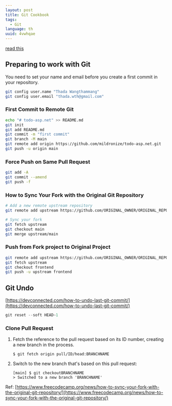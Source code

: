 ```yaml
---
layout: post
title: Git Cookbook
tags:
  - Git
language: th
uuid: 4vwhqae
---
```


[read this](git-in-action-obu52c9)

## Preparing to work with Git

You need to set your name and email before you create a first commit in your repository.

```bash
git config user.name "Thada Wangthammang"
git config user.email "thada.wth@gmail.com"
```



### First Commit to Remote Git

```bash
echo "# todo-asp.net" >> README.md
git init
git add README.md
git commit -m "first commit"
git branch -M main
git remote add origin https://github.com/mildronize/todo-asp.net.git
git push -u origin main
```

### Force Push on Same Pull Request

```bash
git add -A
git commit --amend
git push -f
```

### How to Sync Your Fork with the Original Git Repository

```bash
# Add a new remote upstream repository
git remote add upstream https://github.com/ORIGINAL_OWNER/ORIGINAL_REPOSITORY.git

# Sync your fork
git fetch upstream
git checkout main
git merge upstream/main

```

### Push from Fork project to Original Project

```bash
git remote add upstream https://github.com/ORIGINAL_OWNER/ORIGINAL_REPOSITORY.git
git fetch upstream
git checkout frontend
git push -u upstream frontend
```

## Git Undo

[https://devconnected.com/how-to-undo-last-git-commit/](https://devconnected.com/how-to-undo-last-git-commit/)

```jsx
git reset --soft HEAD~1
```

### Clone Pull Request

1. Fetch the reference to the pull request based on its ID number, creating a new branch in the process.

    ```
    $ git fetch origin pull/ID/head:BRANCHNAME
    ```

2. Switch to the new branch that's based on this pull request:

    ```
    [main] $ git checkoutBRANCHNAME
    > Switched to a new branch 'BRANCHNAME'
    ```

Ref: [https://www.freecodecamp.org/news/how-to-sync-your-fork-with-the-original-git-repository/](https://www.freecodecamp.org/news/how-to-sync-your-fork-with-the-original-git-repository/)
